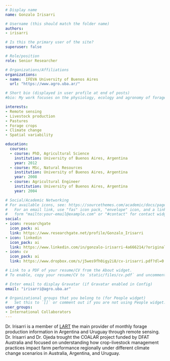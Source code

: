 ```yaml
---
# Display name
name: Gonzalo Irisarri

# Username (this should match the folder name)
authors:
- irisarri

# Is this the primary user of the site?
superuser: false

# Role/position
role: Senior Researcher

# Organizations/Affiliations
organizations:
- name:  IFEVA University of Buenos Aires 
  url: "https://www.agro.uba.ar/"

# Short bio (displayed in user profile at end of posts)
#bio: My work focuses on the physiology, ecology and agronomy of forage plants.

interests:
- Remote sensing
- Livestock production
- Pastures
- Forage crops 
- Climate change
- Spatial variability

education:
  courses:
  - course: PhD, Agricultural Science
    institution: University of Buenos Aires, Argentina 
    year: 2012
  - course: MSc, Natural Resources
    institution: University of Buenos Aires, Argentina  
    year: 2008
  - course: Agricultural Engineer
    institution: University of Buenos Aires, Argentina 
    year: 2004

# Social/Academic Networking
# For available icons, see: https://sourcethemes.com/academic/docs/page-builder/#icons
#   For an email link, use "fas" icon pack, "envelope" icon, and a link in the
#   form "mailto:your-email@example.com" or "#contact" for contact widget.
social:
- icon: researchgate
  icon_pack: ai
  link: https://www.researchgate.net/profile/Gonzalo_Irisarri
- icon: linkedin
  icon_pack: ai
  link: https://www.linkedin.com/in/gonzalo-irisarri-4a666214/?originalSubdomain=ar
- icon: cv
  icon_pack: ai
  link: https://www.dropbox.com/s/j5wes9fh0igy2i8/cv-irisarri.pdf?dl=0

# Link to a PDF of your resume/CV from the About widget.
# To enable, copy your resume/CV to `static/files/cv.pdf` and uncomment the lines below.

# Enter email to display Gravatar (if Gravatar enabled in Config)
email: "irisarri@agro.uba.ar"

# Organizational groups that you belong to (for People widget)
#   Set this to `[]` or comment out if you are not using People widget.
user_groups:
- International Collaborators
---
```


Dr. Irisarri is a member of [LART](http://lart.agro.uba.ar/) the main provider of monthly forage 
production information in Argentina and Uruguay through remote sensing. Dr. Irisarri and Dr. 
Ojeda trought the COALAR project funded by DFAT Australia and focused on understanding how crop-livestock management 
practices impact farm performance regionally under different climate change scenarios 
in Australia, Argentina, and Uruguay.

